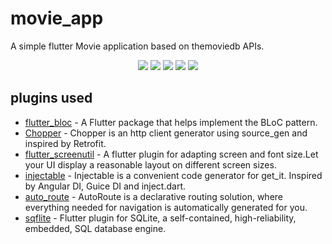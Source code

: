 # movie_app

A simple flutter Movie application based on  themoviedb APIs.

<p align="center">
<img src="screenshot1.png"/>
<img src="screenshot2.png"/>
<img src="screenshot3.png"/>
<img src="screenshot4.png"/>
<img src="screenshot5.png"/>
</p>

## plugins used
- [flutter_bloc](https://pub.dev/packages/flutter_bloc) - A Flutter package that helps implement the BLoC pattern.
- [Chopper](https://pub.dev/packages/chopper) - Chopper is an http client generator using source_gen and inspired by Retrofit.
- [flutter_screenutil](https://pub.dev/packages/flutter_screenutil) - A flutter plugin for adapting screen and font size.Let your UI display a reasonable layout on different screen sizes.
- [injectable](https://pub.dev/packages/injectable) - Injectable is a convenient code generator for get_it. Inspired by Angular DI, Guice DI and inject.dart.
- [auto_route](https://pub.dev/packages/auto_route) - AutoRoute is a declarative routing solution, where everything needed for navigation is automatically generated for you.
- [sqflite](https://pub.dev/packages/sqflite) - Flutter plugin for SQLite, a self-contained, high-reliability, embedded, SQL database engine.